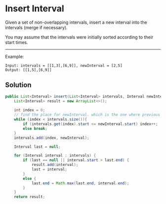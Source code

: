 # Insert Interval

Given a set of non-overlapping intervals, insert a new interval into the intervals (merge if necessary).

You may assume that the intervals were initially sorted according to their start times.

----


Example:

```
Input: intervals = [[1,3],[6,9]], newInterval = [2,5]
Output: [[1,5],[6,9]]
```

## Solution

```java
public List<Interval> insert(List<Interval> intervals, Interval newInterval) {
    List<Interval> result = new ArrayList<>();
    
    int index = 0;
    // find the place for newInterval. which is the one where previous intervals.start < newInterval.start
    while (index < intervals.size()){
        if (intervals.get(index).start <= newInterval.start) index++;
        else break;
    }
    intervals.add(index, newInterval);

    Interval last = null;

    for (Interval interval : intervals) {
        if (last == null || interval.start > last.end) {
            result.add(interval);
            last = interval;
        }
        else {
            last.end = Math.max(last.end, interval.end);
        }
    }
    return result;
```

